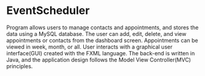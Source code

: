 # EventScheduler
Program allows users to manage contacts and appointments, and stores the data using a MySQL database. The user can add, edit, 
delete, and view appointments or contacts from the dashboard screen. Appointments can be viewed in week, month, or all. User 
interacts with a graphical user interface(GUI) created with the FXML language. The back-end is written in Java, and the 
application design follows the Model View Controller(MVC) principles.
